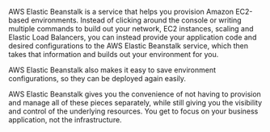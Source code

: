 AWS Elastic Beanstalk is a service that helps you provision Amazon EC2-based environments. Instead of clicking around the console or writing multiple commands to build out your network, EC2 instances, scaling and Elastic Load Balancers, you can instead provide your application code and desired configurations to the AWS Elastic Beanstalk service, which then takes that information and builds out your environment for you. 

AWS Elastic Beanstalk also makes it easy to save environment configurations, so they can be deployed again easily. 

AWS Elastic Beanstalk gives you the convenience of not having to provision and manage all of these pieces separately, while still giving you the visibility and control of the underlying resources. 
You get to focus on your business application, not the infrastructure.